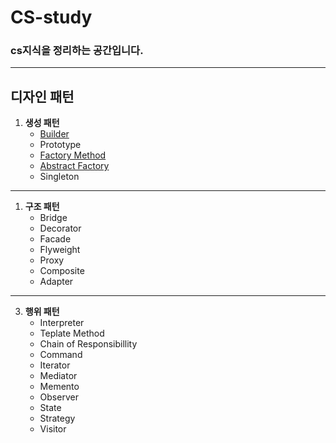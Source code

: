 # CS-study

### cs지식을 정리하는 공간입니다.

---

## 디자인 패턴

1. **생성 패턴**
    - [Builder](https://github.com/dltkd1395/CS-study/tree/main/DesignPattern#buillder)
    - Prototype
   - [Factory Method](https://github.com/dltkd1395/CS-study/tree/main/DesignPattern#factory-method)
    - [Abstract Factory](https://github.com/dltkd1395/CS-study/tree/main/DesignPattern#abstract-factory)
    - Singleton

---

1. **구조 패턴**
    - Bridge
    - Decorator
    - Facade
    - Flyweight
    - Proxy
    - Composite
    - Adapter

---

3. **행위 패턴**
    - Interpreter
    - Teplate Method
    - Chain of Responsibillity
    - Command
    - Iterator
    - Mediator
    - Memento
    - Observer
    - State
    - Strategy
    - Visitor
